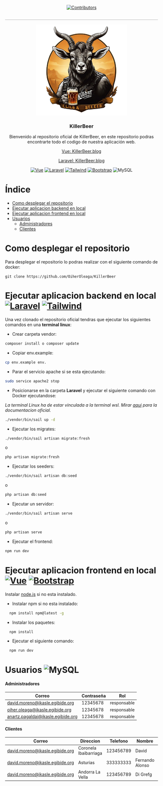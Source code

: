 <p align="center">
  <a href="https://github.com/OiherOleaga/killerBeer/graphs/contributors">
    <img src="https://img.shields.io/github/contributors/OiherOleaga/killerBeer.svg" alt="Contributors" />
  </a>
</p>
<p style="text-align: center; border-bottom: 2px solid lightgray;">&nbsp;</p>
<div align="center">
    <a href="https://github.com/OiherOleaga/killerBeer">
    <img src="laravel/public/img/Leonardo_Diffusion_XL_dibuja_un_logo_para_una_empresa_de_cerve_2__2_-ai-brush-removebg-2vzply9.png" alt="Logo" width="300" height="300">
  </a>

  <h3 align="center">KillerBeer</h3>

  <p align="center">Bienvenido al repositorio oficial de KillerBeer, en este repositorio podras encontrarte todo el codigo de nuestra aplicación web.</p>
  <p align="center"><a href="killerbeer.blog">Vue: KillerBeer.blog</a></p>
    <p align="center"><a href="killerbeer.blog:8000">Laravel: KillerBeer.blog</a></p>


</div>

<div align="center">

[![Vue][Vue.js]][Vue-url] [![Laravel][Laravel.com]][Laravel-url] [![Tailwind][Tailwind.com]][Tailwind-url] [![Bootstrap][Bootstrap.com]][Bootstrap-url] ![MySQL]

</div>


# Índice
* [Como desplegar el repositorio](#como-desplegar-el-repositorio)
* [Ejecutar aplicacion backend en local](#ejecutar-aplicacion-backend-en-local)
* [Ejecutar aplicacion frontend en local](#ejecutar-aplicacion-frontend-en-local)
* [Usuarios](#usuarios)
    * [Administradores](#administradores)
    * [Clientes](#clientes)

# Como desplegar el repositorio

Para desplegar el repositorio lo podras realizar con el siguiente comando de docker:
```
git clone https://github.com/OiherOleaga/KillerBeer
```

# Ejecutar aplicacion backend en local [![Laravel][Laravel.com]][Laravel-url] [![Tailwind][Tailwind.com]][Tailwind-url]
Una vez clonado el repositorio oficial tendras que ejecutar los siguientes comandos en una **terminal linux**:

* Crear carpeta vendor:
```sh
composer install o composer update
```
* Copiar env.example:
```sh
cp env.example env.
```
* Parar el servicio apache si se esta ejecutando:
```sh
sudo service apache2 stop
```
* Posicionarse en la carpeta **Laravel** y ejecutar el siguiente comando con Docker ejecutandose:

_La terminal Linux ha de estar vinculada a la terminal wsl. Mirar [aqui](https://docs.docker.com/desktop/wsl/) para la documentacion oficial._
```sh
./vendor/bin/sail up -d
```
* Ejecutar los migrates:
``` sh
./vendor/bin/sail artisan migrate:fresh
```
o
``` sh
php artisan migrate:fresh
```
* Ejecutar los seeders:
``` sh
./vendor/bin/sail artisan db:seed
```
o
``` sh
php artisan db:seed
```
* Ejecutar un servidor:
``` sh
./vendor/bin/sail artisan serve
```
o
``` sh
php artisan serve
```
* Ejecutar el frontend:
``` sh
npm run dev
```
# Ejecutar aplicacion frontend en local [![Vue][Vue.js]][Vue-url] [![Bootstrap][Bootstrap.com]][Bootstrap-url]

Instalar [node.js](https://nodejs.org/en) si no esta instalado.

* Instalar npm si no esta instalado:
``` sh
  npm install npm@latest -g
```

* Instalar los paquetes:
``` sh
  npm install
```

* Ejecutar el siguiente comando:
``` sh
  npm run dev
```

# Usuarios ![MySQL]

#### Administradores
| Correo  | Contraseña | Rol |
| ------------- | ------------- | ------------- |
| david.moreno@ikasle.egibide.org | 12345678  | responsable  |
| oiher.oleaga@ikasle.egibide.org  | 12345678  | responsable  |
| anartz.pagaldai@ikasle.egibide.org  | 12345678  | responsable  |

#### Clientes
| Correo  | Direccion | Telefono |Nombre | Codigo | Estado |
| ------------- | ------------- | ------------- | ------------- |------------- |------------- |
| david.moreno@ikasle.egibide.org | Coronela Ibaibarriaga | 123456789  | David  | 123456780  |Aceptado  |
| david.moreno@ikasle.egibide.org | Asturias | 333333333  | Fernando Alonso  | 123456789  | en cola  |
| david.moreno@ikasle.egibide.org | Andorra La Vella | 123456789  | Di Grefg  | 123456789  | en cola  |


<!-- MARKDOWN LINKS & IMAGES -->
<!-- https://www.markdownguide.org/basic-syntax/#reference-style-links -->
[contributors-shield]: https://img.shields.io/github/contributors/OiherOleaga/killerBeer

[contributors-url]: https://github.com/OiherOleaga/killerBeer/graphs/contributors
[forks-shield]: https://img.shields.io/github/forks/othneildrew/Best-README-Template.svg?style=for-the-badge
[forks-url]: https://github.com/othneildrew/Best-README-Template/network/members
[stars-shield]: https://img.shields.io/github/stars/othneildrew/Best-README-Template.svg?style=for-the-badge
[stars-url]: https://github.com/othneildrew/Best-README-Template/stargazers
[issues-shield]: https://img.shields.io/github/issues/othneildrew/Best-README-Template.svg?style=for-the-badge
[issues-url]: https://github.com/othneildrew/Best-README-Template/issues
[license-shield]: https://img.shields.io/github/license/othneildrew/Best-README-Template.svg?style=for-the-badge
[license-url]: https://github.com/othneildrew/Best-README-Template/blob/master/LICENSE.txt
[linkedin-shield]: https://img.shields.io/badge/-LinkedIn-black.svg?style=for-the-badge&logo=linkedin&colorB=555
[linkedin-url]: https://linkedin.com/in/othneildrew
[product-screenshot]: images/screenshot.png
[Next.js]: https://img.shields.io/badge/next.js-000000?style=for-the-badge&logo=nextdotjs&logoColor=white
[Next-url]: https://nextjs.org/
[React.js]: https://img.shields.io/badge/React-20232A?style=for-the-badge&logo=react&logoColor=61DAFB
[React-url]: https://reactjs.org/
[Vue.js]: https://img.shields.io/badge/Vue.js-35495E?style=for-the-badge&logo=vuedotjs&logoColor=4FC08D
[Vue-url]: https://vuejs.org/
[Angular.io]: https://img.shields.io/badge/Angular-DD0031?style=for-the-badge&logo=angular&logoColor=white
[Angular-url]: https://angular.io/
[Svelte.dev]: https://img.shields.io/badge/Svelte-4A4A55?style=for-the-badge&logo=svelte&logoColor=FF3E00
[Svelte-url]: https://svelte.dev/
[Laravel.com]: https://img.shields.io/badge/Laravel-FF2D20?style=for-the-badge&logo=laravel&logoColor=white
[Laravel-url]: https://laravel.com
[Bootstrap.com]: https://img.shields.io/badge/Bootstrap-563D7C?style=for-the-badge&logo=bootstrap&logoColor=white
[Bootstrap-url]: https://getbootstrap.com
[JQuery.com]: https://img.shields.io/badge/jQuery-0769AD?style=for-the-badge&logo=jquery&logoColor=white
[JQuery-url]: https://jquery.com 
[Tailwind.com]: https://img.shields.io/badge/tailwindcss-%2338B2AC.svg?style=for-the-badge&logo=tailwind-css&logoColor=white
[Tailwind-url]: https://tailwindcss.com/
[MySQL]: https://img.shields.io/badge/mysql-%2300f.svg?style=for-the-badge&logo=mysql&logoColor=white
